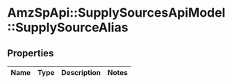 # AmzSpApi::SupplySourcesApiModel::SupplySourceAlias

## Properties
Name | Type | Description | Notes
------------ | ------------- | ------------- | -------------

